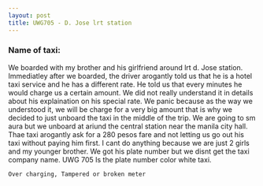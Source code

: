 ```yaml
---
layout: post
title: UWG705 - D. Jose lrt station
---
```


### Name of taxi: 

We boarded with my brother and his girlfriend around lrt d. Jose station. Immediatley after we boarded, the driver arogantly told us that he is a hotel taxi service and he has a different rate. He told us that every minutes he would charge us a certain amount. We did not really understand it in details about his explaination on his special rate. We panic because as the way we understood it, we will be charge for a very big amount that is why we decided to just unboard the taxi in the middle of the trip. We are going to sm aura but we unboard at ariund the central station near the manila city hall. Thae taxi arogantly ask for a 280 pesos fare and not letting us go out his taxi without paying him first. I cant do anything because we are just 2 girls and my younger brother. We got his plate number but we disnt get the taxi company name. UWG 705 Is the plate number color white taxi. 

```Over charging, Tampered or broken meter```
